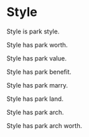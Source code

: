 # Style

Style is park style.

Style has park worth. 

Style has park value. 

Style has park benefit. 

Style has park marry. 

Style has park land. 

Style has park arch. 

Style has park arch worth. 